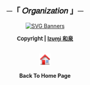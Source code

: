 <div align="center">
<h2 align="center">
    ─「 𝑂𝑟𝑔𝑎𝑛𝑖𝑧𝑎𝑡𝑖𝑜𝑛 」─
</h2>

[![SVG Banners](https://svg-banners.vercel.app/api?type=textBox&text1=Lazy%20Developers&width=800&height=400)](https://github.com/Al3x-GitHub)
</h2><b>

**𝖢𝗈𝗉𝗒𝗋𝗂𝗀𝗁𝗍 |** [**Iᴢυɱi 和泉**](https://github.com/ikx7a)

<br/>
<a href="https://github.com/ikx7a/ikx7a"><img width="32px" alt="Patreon" title="Home" src="https://github.com/ikx7a/ikx7a/blob/main/Photos/icons8-home-94.png"/></a>

**Back To Home Page**

</p>
</div>
